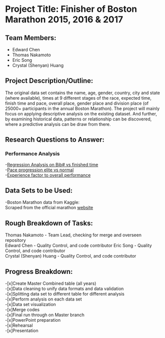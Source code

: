 # **Project Title:** Finisher of Boston Marathon 2015, 2016 & 2017

## **Team Members:**
* Edward Chen
* Thomas Nakamoto
* Eric Song
* Crystal (Shenyan) Huang

## **Project Description/Outline:**

The original data set contains the name, age, gender, country, city and state (where available), times at 9 different stages of the race, expected time, finish time and pace, overall place, gender place and division place (of 25000+ participants in the annual Boston Marathon). The project will mainly focus on applying descriptive analysis on the existing dataset. And further, by examining historical data, patterns or relationship can be discovered, where a predictive analysis can be draw from there. 

## **Research Questions to Answer:**

### **Performance Analysis**
-[Regression Analysis on Bib# vs finished time](https://github.com/Tom2shoes/betterthangroup5/tree/master/01%20Bib%20Analysis)  
-[Pace progression elite vs normal](https://github.com/Tom2shoes/betterthangroup5/tree/master/02%20Pacing%20Analysis)  
-[Experience factor to overall performance](https://github.com/Tom2shoes/betterthangroup5/tree/master/03%20Runner%20Experience%20Analysis)

## **Data Sets to be Used:**
-Boston Marathon data from Kaggle:  
Scraped from the official marathon [website](https://www.kaggle.com/rojour/boston-results/home)

## **Rough Breakdown of Tasks:**
Thomas Nakamoto - Team Lead, checking for merge and overseen repository  
Edward Chen - Quality Control, and code contributor 
Eric Song - Quality Control, and code contributor  
Crystal (Shenyan) Huang - Quality Control, and code contributor   

## **Progress Breakdown:**

-[x]Create Master Combined table (all years)  
-[x]Data cleaning to unify data formats and data validation  
-[x]Splitting data set to different table for different analysis  
-[x]Perform analysis on each data set  
-[x]Data set visualization  
-[x]Merge codes  
-[x]Final run through on Master branch  
-[x]PowerPoint preparation  
-[x]Rehearsal  
-[x]Presentation  
